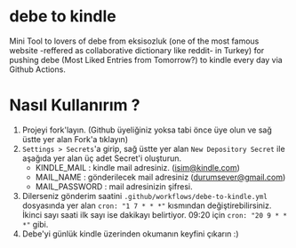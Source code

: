 # debe to kindle
Mini Tool to lovers of debe from eksisozluk (one of the most famous website -reffered as collaborative dictionary like 
reddit- in Turkey) for pushing debe (Most Liked Entries from Tomorrow?) to kindle every day via Github Actions.

# Nasıl Kullanırım ?
1. Projeyi fork'layın. (Github üyeliğiniz yoksa tabi önce üye olun ve sağ üstte yer alan Fork'a tıklayın)
2. `Settings > Secrets`'a girip, sağ üstte yer alan `New Depository Secret` ile aşağıda yer alan üç adet Secret'i oluşturun.
    * KINDLE_MAIL : kindle mail adresiniz. (isim@kindle.com)
    * MAIL_NAME : gönderilecek mail adresiniz (durumsever@gmail.com)
    * MAIL_PASSWORD : mail adresinizin şifresi.
3. Dilerseniz gönderim saatini `.github/workflows/debe-to-kindle.yml` dosyasında yer alan `cron: "1 7 * * *"` kısmından
değiştirebilirsiniz. İkinci sayı saati ilk sayı ise dakikayı belirtiyor. 09:20 için `cron: "20 9 * * *"` gibi.
4. Debe'yi günlük kindle üzerinden okumanın keyfini çıkarın :)
